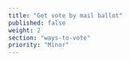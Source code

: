 ```yaml
---
title: "Get vote by mail ballot"
published: false
weight: 2
section: "ways-to-vote"
priority: "Minor"
---
```

